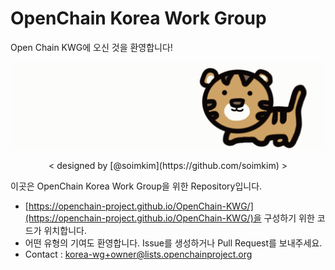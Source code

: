 # OpenChain Korea Work Group

Open Chain KWG에 오신 것을 환영합니다!

![kwg-logo.gif](./content/ko/about/kwg-logo.gif)
<p align="center"> < designed by [@soimkim](https://github.com/soimkim) > </p>


이곳은 OpenChain Korea Work Group을 위한 Repository입니다. 

- [https://openchain-project.github.io/OpenChain-KWG/](https://openchain-project.github.io/OpenChain-KWG/)을 구성하기 위한 코드가 위치합니다. 
- 어떤 유형의 기여도 환영합니다. Issue를 생성하거나 Pull Request를 보내주세요. 
- Contact : <korea-wg+owner@lists.openchainproject.org>

